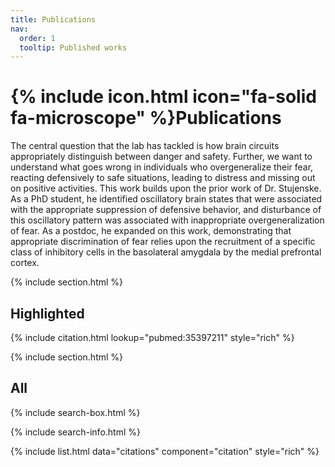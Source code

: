 ```yaml
---
title: Publications
nav:
  order: 1
  tooltip: Published works
---
```


# {% include icon.html icon="fa-solid fa-microscope" %}Publications

The central question that the lab has tackled is how brain circuits appropriately distinguish between danger and safety. Further, we want to understand what goes wrong in individuals who overgeneralize their fear, reacting defensively to safe situations, leading to distress and missing out on positive activities. This work builds upon the prior work of Dr. Stujenske. As a PhD student, he identified oscillatory brain states that were associated with the appropriate suppression of defensive behavior, and disturbance of this oscillatory pattern was associated with inappropriate overgeneralization of fear. As a postdoc, he expanded on this work, demonstrating that appropriate discrimination of fear relies upon the recruitment of a specific class of inhibitory cells in the basolateral amygdala by the medial prefrontal cortex.

{% include section.html %}

## Highlighted

{% include citation.html lookup="pubmed:35397211" style="rich" %}

{% include section.html %}

## All

{% include search-box.html %}

{% include search-info.html %}

{% include list.html data="citations" component="citation" style="rich" %}
